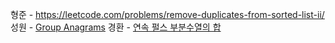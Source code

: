 
형준 - https://leetcode.com/problems/remove-duplicates-from-sorted-list-ii/  
성원 - [Group Anagrams](https://leetcode.com/problems/group-anagrams/description/) 
경환 - [연속 펄스 부분수열의 합](https://school.programmers.co.kr/learn/courses/30/lessons/161988) 
